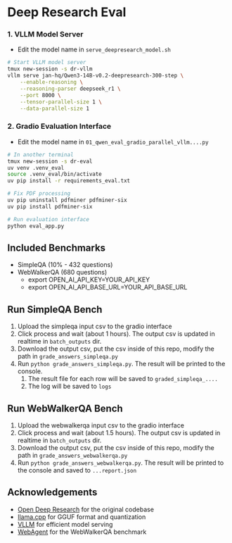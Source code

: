 # Deep Research Eval

### 1. VLLM Model Server

- Edit the model name in `serve_deepresearch_model.sh`

```bash
# Start VLLM model server
tmux new-session -s dr-vllm
vllm serve jan-hq/Qwen3-14B-v0.2-deepresearch-300-step \
    --enable-reasoning \
    --reasoning-parser deepseek_r1 \
    --port 8000 \
    --tensor-parallel-size 1 \
    --data-parallel-size 1 
```

### 2. Gradio Evaluation Interface

- Edit the model name in `01_qwen_eval_gradio_parallel_vllm....py`

```bash
# In another terminal
tmux new-session -s dr-eval
uv venv .venv_eval
source .venv_eval/bin/activate
uv pip install -r requirements_eval.txt

# Fix PDF processing
uv pip uninstall pdfminer pdfminer-six
uv pip install pdfminer-six

# Run evaluation interface
python eval_app.py
```

## Included Benchmarks

- SimpleQA (10% - 432 questions)
- WebWalkerQA (680 questions)
    - export OPEN_AI_API_KEY=YOUR_API_KEY
    - export OPEN_AI_API_BASE_URL=YOUR_API_BASE_URL

## Run SimpleQA Bench

1. Upload the simpleqa input csv to the gradio interface
2. Click process and wait (about 1 hours). The output csv is updated in realtime in `batch_outputs` dir.
3. Download the output csv, put the csv inside of this repo, modify the path in `grade_answers_simpleqa.py`
4. Run `python grade_answers_simpleqa.py`. The result will be printed to the console.
   1. The result file for each row will be saved to `graded_simpleqa_....`
   2. The log will be saved to `logs`

## Run WebWalkerQA Bench

1. Upload the webwalkerqa input csv to the gradio interface
2. Click process and wait (about 1.5 hours). The output csv is updated in realtime in `batch_outputs` dir.
3. Download the output csv, put the csv inside of this repo, modify the path in `grade_answers_webwalkerqa.py`
4. Run `python grade_answers_webwalkerqa.py`. The result will be printed to the console and saved to `...report.json`

## Acknowledgements

- [Open Deep Research](https://huggingface.co/spaces/m-ric/open_Deep-Research) for the original codebase
- [llama.cpp](https://github.com/ggerganov/llama.cpp) for GGUF format and quantization
- [VLLM](https://github.com/vllm-project/vllm) for efficient model serving
- [WebAgent](https://github.com/Alibaba-NLP/WebAgent) for the WebWalkerQA benchmark
